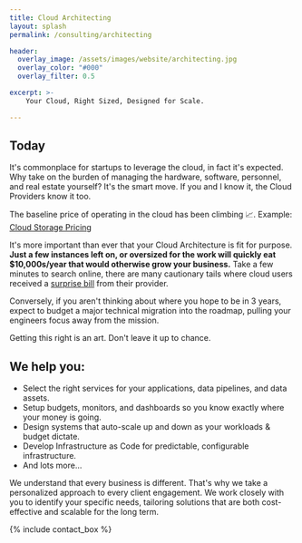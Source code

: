 ```yaml
---
title: Cloud Architecting
layout: splash
permalink: /consulting/architecting

header:
  overlay_image: /assets/images/website/architecting.jpg
  overlay_color: "#000"
  overlay_filter: 0.5

excerpt: >-
    Your Cloud, Right Sized, Designed for Scale.

---
```


## Today

It's commonplace for startups to leverage the cloud, in fact it's expected. Why take on the burden of managing the hardware, software, personnel, and real estate yourself? It's the smart move. If you and I know it, the Cloud Providers know it too.

The baseline price of operating in the cloud has been climbing 📈. Example: [Cloud Storage Pricing](https://cloud.google.com/storage/pricing-announce) 

It's more important than ever that your Cloud Architecture is fit for purpose. **Just a few instances left on, or oversized for the work will quickly eat $10,000s/year that would otherwise grow your business.** Take a few minutes to search online, there are many cautionary tails where cloud users received a [surprise bill](https://www.google.com/search?q=surprise+aws+bill) from their provider. 

Conversely, if you aren't thinking about where you hope to be in 3 years, expect to budget a major technical migration into the roadmap, pulling your engineers focus away from the mission.

Getting this right is an art. Don't leave it up to chance.

## We help you:

- Select the right services for your applications, data pipelines, and data assets.
- Setup budgets, monitors, and dashboards so you know exactly where your money is going.
- Design systems that auto-scale up and down as your workloads & budget dictate.
- Develop Infrastructure as Code for predictable, configurable infrastructure.
- And lots more...

We understand that every business is different. That's why we take a personalized approach to every client engagement. We work closely with you to identify your specific needs, tailoring solutions that are both cost-effective and scalable for the long term.
 
{% include contact_box %}